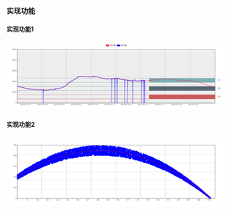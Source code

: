 ### 实现功能 

  #### 实现功能1

  ![实现功能1](../assets/img/2023-07-22-15-07-08.png ':size=100%')

#### 实现功能2

  ![实现功能2](../assets/img/2023-07-22-15-09-03.png ':size=100%')

